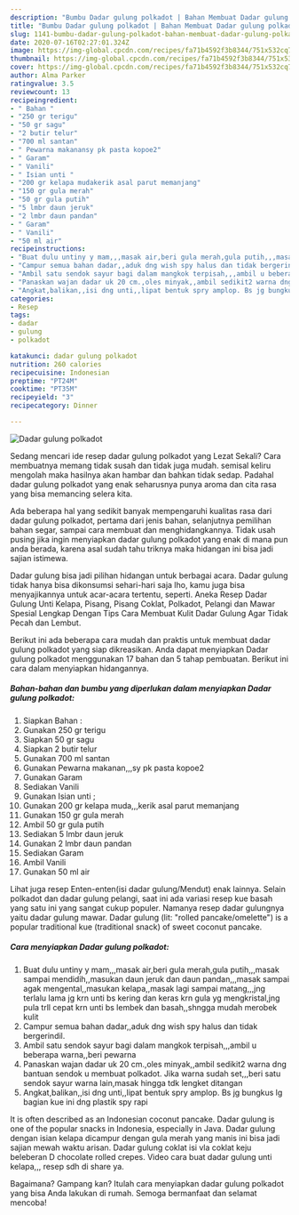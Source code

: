```yaml
---
description: "Bumbu Dadar gulung polkadot | Bahan Membuat Dadar gulung polkadot Yang Enak Dan Mudah"
title: "Bumbu Dadar gulung polkadot | Bahan Membuat Dadar gulung polkadot Yang Enak Dan Mudah"
slug: 1141-bumbu-dadar-gulung-polkadot-bahan-membuat-dadar-gulung-polkadot-yang-enak-dan-mudah
date: 2020-07-16T02:27:01.324Z
image: https://img-global.cpcdn.com/recipes/fa71b4592f3b8344/751x532cq70/dadar-gulung-polkadot-foto-resep-utama.jpg
thumbnail: https://img-global.cpcdn.com/recipes/fa71b4592f3b8344/751x532cq70/dadar-gulung-polkadot-foto-resep-utama.jpg
cover: https://img-global.cpcdn.com/recipes/fa71b4592f3b8344/751x532cq70/dadar-gulung-polkadot-foto-resep-utama.jpg
author: Alma Parker
ratingvalue: 3.5
reviewcount: 13
recipeingredient:
- " Bahan "
- "250 gr terigu"
- "50 gr sagu"
- "2 butir telur"
- "700 ml santan"
- " Pewarna makanansy pk pasta kopoe2"
- " Garam"
- " Vanili"
- " Isian unti "
- "200 gr kelapa mudakerik asal parut memanjang"
- "150 gr gula merah"
- "50 gr gula putih"
- "5 lmbr daun jeruk"
- "2 lmbr daun pandan"
- " Garam"
- " Vanili"
- "50 ml air"
recipeinstructions:
- "Buat dulu untiny y mam,,,masak air,beri gula merah,gula putih,,,masak sampai mendidih,,masukan daun jeruk dan daun pandan,,,masak sampai agak mengental,,masukan kelapa,,masak lagi sampai matang,,,jng terlalu lama jg krn unti bs kering dan keras krn gula yg mengkristal,jng pula trll cepat krn unti bs lembek dan basah,,shngga mudah merobek kulit"
- "Campur semua bahan dadar,,aduk dng wish spy halus dan tidak bergerindil."
- "Ambil satu sendok sayur bagi dalam mangkok terpisah,,,ambil u beberapa warna,,beri pewarna"
- "Panaskan wajan dadar uk 20 cm.,oles minyak,,ambil sedikit2 warna dng bantuan sendok u membuat polkadot. Jika warna sudah set,,,beri satu sendok sayur warna lain,masak hingga tdk lengket ditangan"
- "Angkat,balikan,,isi dng unti,,lipat bentuk spry amplop. Bs jg bungkus lg bagian kue ini dng plastik spy rapi"
categories:
- Resep
tags:
- dadar
- gulung
- polkadot

katakunci: dadar gulung polkadot 
nutrition: 260 calories
recipecuisine: Indonesian
preptime: "PT24M"
cooktime: "PT35M"
recipeyield: "3"
recipecategory: Dinner

---
```



![Dadar gulung polkadot](https://img-global.cpcdn.com/recipes/fa71b4592f3b8344/751x532cq70/dadar-gulung-polkadot-foto-resep-utama.jpg)

Sedang mencari ide resep dadar gulung polkadot yang Lezat Sekali? Cara membuatnya memang tidak susah dan tidak juga mudah. semisal keliru mengolah maka hasilnya akan hambar dan bahkan tidak sedap. Padahal dadar gulung polkadot yang enak seharusnya punya aroma dan cita rasa yang bisa memancing selera kita.

Ada beberapa hal yang sedikit banyak mempengaruhi kualitas rasa dari dadar gulung polkadot, pertama dari jenis bahan, selanjutnya pemilihan bahan segar, sampai cara membuat dan menghidangkannya. Tidak usah pusing jika ingin menyiapkan dadar gulung polkadot yang enak di mana pun anda berada, karena asal sudah tahu triknya maka hidangan ini bisa jadi sajian istimewa.

Dadar gulung bisa jadi pilihan hidangan untuk berbagai acara. Dadar gulung tidak hanya bisa dikonsumsi sehari-hari saja lho, kamu juga bisa menyajikannya untuk acar-acara tertentu, seperti. Aneka Resep Dadar Gulung Unti Kelapa, Pisang, Pisang Coklat, Polkadot, Pelangi dan Mawar Spesial Lengkap Dengan Tips Cara Membuat Kulit Dadar Gulung Agar Tidak Pecah dan Lembut.


Berikut ini ada beberapa cara mudah dan praktis untuk membuat dadar gulung polkadot yang siap dikreasikan. Anda dapat menyiapkan Dadar gulung polkadot menggunakan 17 bahan dan 5 tahap pembuatan. Berikut ini cara dalam menyiapkan hidangannya.

<!--inarticleads1-->

##### Bahan-bahan dan bumbu yang diperlukan dalam menyiapkan Dadar gulung polkadot:

1. Siapkan  Bahan :
1. Gunakan 250 gr terigu
1. Siapkan 50 gr sagu
1. Siapkan 2 butir telur
1. Gunakan 700 ml santan
1. Gunakan  Pewarna makanan,,,sy pk pasta kopoe2
1. Gunakan  Garam
1. Sediakan  Vanili
1. Gunakan  Isian unti ;
1. Gunakan 200 gr kelapa muda,,,kerik asal parut memanjang
1. Gunakan 150 gr gula merah
1. Ambil 50 gr gula putih
1. Sediakan 5 lmbr daun jeruk
1. Gunakan 2 lmbr daun pandan
1. Sediakan  Garam
1. Ambil  Vanili
1. Gunakan 50 ml air


Lihat juga resep Enten-enten(isi dadar gulung/Mendut) enak lainnya. Selain polkadot dan dadar gulung pelangi, saat ini ada variasi resep kue basah yang satu ini yang sangat cukup populer. Namanya resep dadar gulungnya yaitu dadar gulung mawar. Dadar gulung (lit: &#34;rolled pancake/omelette&#34;) is a popular traditional kue (traditional snack) of sweet coconut pancake. 

<!--inarticleads2-->

##### Cara menyiapkan Dadar gulung polkadot:

1. Buat dulu untiny y mam,,,masak air,beri gula merah,gula putih,,,masak sampai mendidih,,masukan daun jeruk dan daun pandan,,,masak sampai agak mengental,,masukan kelapa,,masak lagi sampai matang,,,jng terlalu lama jg krn unti bs kering dan keras krn gula yg mengkristal,jng pula trll cepat krn unti bs lembek dan basah,,shngga mudah merobek kulit
1. Campur semua bahan dadar,,aduk dng wish spy halus dan tidak bergerindil.
1. Ambil satu sendok sayur bagi dalam mangkok terpisah,,,ambil u beberapa warna,,beri pewarna
1. Panaskan wajan dadar uk 20 cm.,oles minyak,,ambil sedikit2 warna dng bantuan sendok u membuat polkadot. Jika warna sudah set,,,beri satu sendok sayur warna lain,masak hingga tdk lengket ditangan
1. Angkat,balikan,,isi dng unti,,lipat bentuk spry amplop. Bs jg bungkus lg bagian kue ini dng plastik spy rapi


It is often described as an Indonesian coconut pancake. Dadar gulung is one of the popular snacks in Indonesia, especially in Java. Dadar gulung dengan isian kelapa dicampur dengan gula merah yang manis ini bisa jadi sajian mewah waktu arisan. Dadar gulung coklat isi vla coklat keju beleberan D chocolate rolled crepes. Video cara buat dadar gulung unti kelapa,,, resep sdh di share ya. 

Bagaimana? Gampang kan? Itulah cara menyiapkan dadar gulung polkadot yang bisa Anda lakukan di rumah. Semoga bermanfaat dan selamat mencoba!
